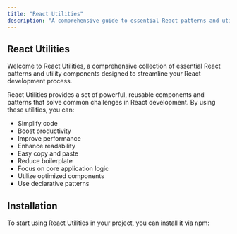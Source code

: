 ```yaml
---
title: "React Utilities"
description: "A comprehensive guide to essential React patterns and utility components, including Show, Fetch, Loading, Switch, and more. Explore practical implementations and best practices for building efficient React applications."
---
```


## React Utilities

Welcome to React Utilities, a comprehensive collection of essential React patterns and utility components designed to streamline your React development process.

React Utilities provides a set of powerful, reusable components and patterns that solve common challenges in React development. By using these utilities, you can:

- Simplify code
- Boost productivity
- Improve performance
- Enhance readability
- Easy copy and paste
- Reduce boilerplate
- Focus on core application logic
- Utilize optimized components
- Use declarative patterns

## Installation

To start using React Utilities in your project, you can install it via npm:
